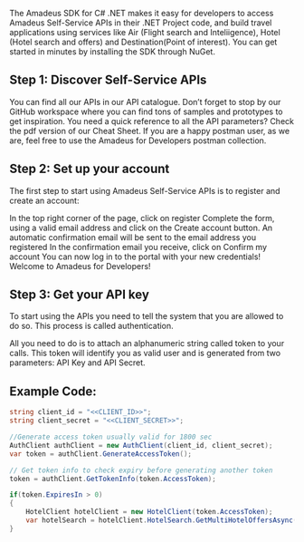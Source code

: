
The Amadeus SDK for C# .NET makes it easy for developers to access Amadeus Self-Service APIs in their .NET Project code, and build travel applications using services like Air (Flight search and Inteliigence), Hotel (Hotel search and offers) and Destination(Point of interest). You can get started in minutes by installing the SDK through NuGet.

## Step 1: Discover Self-Service APIs
You can find all our APIs in our API catalogue. Don’t forget to stop by our GitHub workspace where you can find tons of samples and prototypes to get inspiration.
You need a quick reference to all the API parameters? Check the pdf version of our Cheat Sheet.
If you are a happy postman user, as we are, feel free to use the Amadeus for Developers postman collection.

## Step 2: Set up your account
The first step to start using Amadeus Self-Service APIs is to register and create an account:

In the top right corner of the page, click on register
Complete the form, using a valid email address and click on the Create account button. An automatic confirmation email will be sent to the email address you registered
In the confirmation email you receive, click on Confirm my account
You can now log in to the portal with your new credentials! Welcome to Amadeus for Developers! 

## Step 3: Get your API key
To start using the APIs you need to tell the system that you are allowed to do so. This process is called authentication.

All you need to do is to attach an alphanumeric string called token to your calls. This token will identify you as valid user and is generated from two parameters: API Key and API Secret.


## Example Code:

```csharp
string client_id = "<<CLIENT_ID>>";
string client_secret = "<<CLIENT_SECRET>>";

//Generate access token usually valid for 1800 sec
AuthClient authClient = new AuthClient(client_id, client_secret);
var token = authClient.GenerateAccessToken();

// Get token info to check expiry before generating another token
token = authClient.GetTokenInfo(token.AccessToken);

if(token.ExpiresIn > 0)
{
    HotelClient hotelClient = new HotelClient(token.AccessToken);
    var hotelSearch = hotelClient.HotelSearch.GetMultiHotelOffersAsync("LON").Result;
}
```
